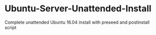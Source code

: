 # Ubuntu-Server-Unattended-Install
Complete unattended Ubuntu 16.04 install with preseed and postinstall script
